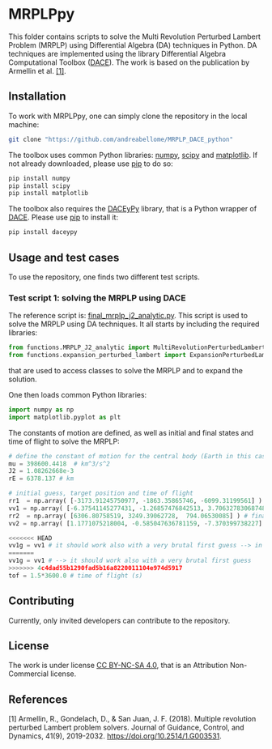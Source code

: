 # MRPLPpy

This folder contains scripts to solve the Multi Revolution Perturbed Lambert Problem (MRPLP) using Differential Algebra (DA) techniques in Python. DA techniques are implemented using the library Differential Algebra Computational Toolbox ([DACE](https://github.com/dacelib/dace)). The work is based on the publication by Armellin et al. [[1]](#1).

## Installation

To work with MRPLPpy, one can simply clone the repository in the local machine:

```bash
git clone "https://github.com/andreabellome/MRPLP_DACE_python"
```

The toolbox uses common Python libraries: [numpy](https://numpy.org/), [scipy](https://scipy.org/) and [matplotlib](https://matplotlib.org/). If not already downloaded, please use [pip](https://pip.pypa.io/en/stable/) to do so:

```bash
pip install numpy
pip install scipy
pip install matplotlib
```

The toolbox also requires the [DACEyPy](https://pypi.org/project/daceypy/) library, that is a Python wrapper of [DACE](https://github.com/dacelib/dace). Please use [pip](https://pip.pypa.io/en/stable/) to install it:

```bash
pip install daceypy
```

## Usage and test cases

To use the repository, one finds two different test scripts.

### Test script 1: solving the MRPLP using DACE

The reference script is: [final_mrplp_j2_analytic.py](https://github.com/andreabellome/MRPLP_DACE_python/blob/main/final_mrplp_j2_analytic.py). This script is used to solve the MRPLP using DA techniques. It all starts by including the required libraries:

```python
from functions.MRPLP_J2_analytic import MultiRevolutionPerturbedLambertSolver
from functions.expansion_perturbed_lambert import ExpansionPerturbedLambert
```

that are used to access classes to solve the MRPLP and to expand the solution.

One then loads common Python libraries:

```python
import numpy as np
import matplotlib.pyplot as plt
```

The constants of motion are defined, as well as initial and final states and time of flight to solve the MRPLP:

```python
# define the constant of motion for the central body (Earth in this case)
mu = 398600.4418  # km^3/s^2
J2 = 1.08262668e-3
rE = 6378.137 # km

# initial guess, target position and time of flight
rr1  = np.array( [-3173.91245750977, -1863.35865746, -6099.31199561] ) # initial position - (km)
vv1 = np.array( [-6.37541145277431, -1.26857476842513, 3.70632783068748] ) # initial velocity - (km/s)
rr2  = np.array( [6306.80758519, 3249.39062728,  794.06530085] ) # final position - (km)
vv2 = np.array( [1.1771075218004, -0.585047636781159, -7.370399738227] ) # final velocity - (km/s)

<<<<<<< HEAD
vv1g = vv1 # it should work also with a very brutal first guess --> in this case the initial velocity
=======
vv1g = vv1 # --> it should work also with a very brutal first guess
>>>>>>> 4c4dad55b1290fad5b16a8220011104e974d5917
tof = 1.5*3600.0 # time of flight (s)
```

## Contributing

Currently, only invited developers can contribute to the repository.

## License

The work is under license [CC BY-NC-SA 4.0](https://creativecommons.org/licenses/by-nc/4.0/), that is an Attribution Non-Commercial license.

## References
<a id="1">[1]</a> 
Armellin, R., Gondelach, D., & San Juan, J. F. (2018). 
Multiple revolution perturbed Lambert problem solvers.
Journal of Guidance, Control, and Dynamics, 41(9), 2019-2032.
https://doi.org/10.2514/1.G003531.